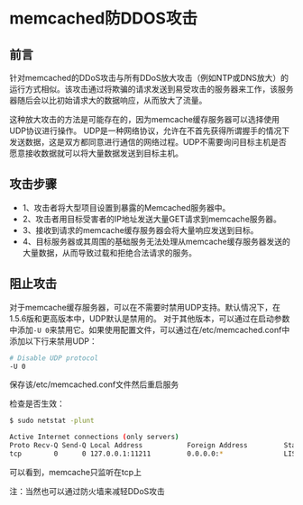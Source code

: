 # memcached防DDOS攻击

## 前言
针对memcached的DDoS攻击与所有DDoS放大攻击（例如NTP或DNS放大）的运行方式相似。该攻击通过将欺骗的请求发送到易受攻击的服务器来工作，该服务器随后会以比初始请求大的数据响应，从而放大了流量。

这种放大攻击的方法是可能存在的，因为memcache缓存服务器可以选择使用UDP协议进行操作。 UDP是一种网络协议，允许在不首先获得所谓握手的情况下发送数据，这是双方都同意进行通信的网络过程。UDP不需要询问目标主机是否愿意接收数据就可以将大量数据发送到目标主机。

## 攻击步骤
* 1、攻击者将大型项目设置到暴露的Memcached服务器中。  
* 2、攻击者用目标受害者的IP地址发送大量GET请求到memcache服务器。  
* 3、接收到请求的memcache缓存服务器会将大量响应发送到目标。  
* 4、目标服务器或其周围的基础服务无法处理从memcache缓存服务器发送的大量数据，从而导致过载和拒绝合法请求的服务。

## 阻止攻击
对于memcache缓存服务器，可以在不需要时禁用UDP支持。默认情况下，在1.5.6版和更高版本中，UDP默认是禁用的。
对于其他版本，可以通过在启动参数中添加`-U 0`来禁用它。如果使用配置文件，可以通过在/etc/memcached.conf中添加以下行来禁用UDP：
```sh
# Disable UDP protocol
-U 0
```
保存该/etc/memcached.conf文件然后重启服务

检查是否生效：
```sh
$ sudo netstat -plunt

Active Internet connections (only servers)
Proto Recv-Q Send-Q Local Address           Foreign Address         State       PID/Program name
tcp        0      0 127.0.0.1:11211         0.0.0.0:*               LISTEN      16079/memcached
```
可以看到，memcache只监听在tcp上

注：当然也可以通过防火墙来减轻DDoS攻击
